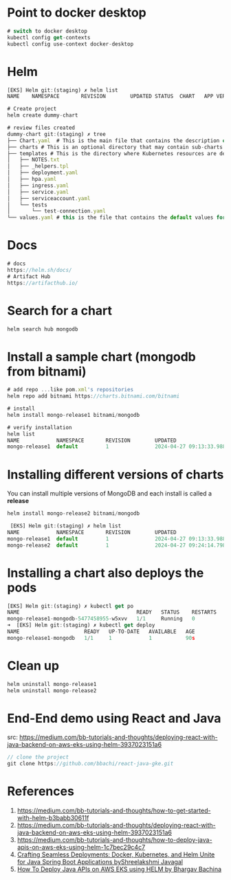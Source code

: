 
# Point to docker desktop

```javascript {.line-numbers}
# switch to docker desktop
kubectl config get-contexts
kubectl config use-context docker-desktop
```

# Helm

```javascript {.line-numbers}
[EKS] Helm git:(staging) ✗ helm list
NAME    NAMESPACE       REVISION        UPDATED STATUS  CHART   APP VERSION
```

```javascript {.line-numbers}
# Create project
helm create dummy-chart

# review files created
dummy-chart git:(staging) ✗ tree
├── Chart.yaml  # This is the main file that contains the description of our chart
├── charts # This is an optional directory that may contain sub-charts
├── templates # This is the directory where Kubernetes resources are defined as templates
│   ├── NOTES.txt
│   ├── _helpers.tpl
│   ├── deployment.yaml
│   ├── hpa.yaml
│   ├── ingress.yaml
│   ├── service.yaml
│   ├── serviceaccount.yaml
│   └── tests
│       └── test-connection.yaml
└── values.yaml # this is the file that contains the default values for our chart
```

# Docs

```javascript {.line-numbers}
# docs
https://helm.sh/docs/
# Artifact Hub
https://artifacthub.io/
```

# Search for a chart

```javascript {.line-numbers}
helm search hub mongodb
```

# Install a sample chart (mongodb from bitnami)

```javascript {.line-numbers}
# add repo ...like pom.xml's repositories
helm repo add bitnami https://charts.bitnami.com/bitnami

# install
helm install mongo-release1 bitnami/mongodb

# verify installation
helm list
NAME            NAMESPACE       REVISION        UPDATED                                 STATUS          CHART                 APP VERSION
mongo-release1  default         1               2024-04-27 09:13:33.988687 -0400 EDT    deployed        mongodb-15.1.5        7.0.8

```

# Installing different versions of charts

You can install multiple versions of MongoDB and each install is called a **release**

```javascript {.line-numbers}
helm install mongo-release2 bitnami/mongodb

 [EKS] Helm git:(staging) ✗ helm list
NAME            NAMESPACE       REVISION        UPDATED                                 STATUS          CHART                 APP VERSION
mongo-release1  default         1               2024-04-27 09:13:33.988687 -0400 EDT    deployed        mongodb-15.1.5        7.0.8
mongo-release2  default         1               2024-04-27 09:24:14.798575 -0400 EDT    deployed        mongodb-15.1.5        7.0.8

```

# Installing a chart also deploys the pods

```javascript {.line-numbers}
[EKS] Helm git:(staging) ✗ kubectl get po
NAME                                      READY   STATUS    RESTARTS   AGE
mongo-release1-mongodb-5477458955-w5xvv   1/1     Running   0          77s
➜  [EKS] Helm git:(staging) ✗ kubectl get deploy
NAME                     READY   UP-TO-DATE   AVAILABLE   AGE
mongo-release1-mongodb   1/1     1            1           90s

```

# Clean up

```javascript {.line-numbers}
helm uninstall mongo-release1
helm uninstall mongo-release2
```

# End-End demo using React and Java

src: https://medium.com/bb-tutorials-and-thoughts/deploying-react-with-java-backend-on-aws-eks-using-helm-3937023151a6

```javascript {.line-numbers}
// clone the project
git clone https://github.com/bbachi/react-java-gke.git


```

# References

1. https://medium.com/bb-tutorials-and-thoughts/how-to-get-started-with-helm-b3babb30611f
1. https://medium.com/bb-tutorials-and-thoughts/deploying-react-with-java-backend-on-aws-eks-using-helm-3937023151a6
1. https://medium.com/bb-tutorials-and-thoughts/how-to-deploy-java-apis-on-aws-eks-using-helm-1c7bec29c4c7
1. [Crafting Seamless Deployments: Docker, Kubernetes, and Helm Unite for Java Spring Boot Applications byShreelakshmi Javagal](https://medium.com/@akshatajavagal99/deploying-a-java-application-onto-a-kubernetes-cluster-using-docker-f5653c0161e4)
1. [How To Deploy Java APIs on AWS EKS using HELM by Bhargav Bachina](https://medium.com/bb-tutorials-and-thoughts/how-to-deploy-java-apis-on-aws-eks-using-helm-1c7bec29c4c7)